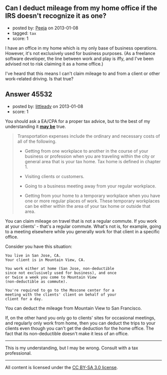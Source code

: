 ## Can I deduct mileage from my home office if the IRS doesn't recognize it as one?

- posted by: [Peeja](https://stackexchange.com/users/-1/22452-peeja) on 2013-01-08
- tagged: `tax`
- score: 1

I have an office in my home which is my only base of business operations.  However, it's not exclusively used for business purposes.  (As a freelance software developer, the line between work and play is iffy, and I've been advised not to risk claiming it as a home office.)

I've heard that this means I can't claim mileage to and from a client or other work-related driving.  Is that true?


## Answer 45532

- posted by: [littleadv](https://stackexchange.com/users/-1/13808-littleadv) on 2013-01-08
- score: 1

<p>You should ask a EA/CPA for a proper tax advice, but to the best of my understanding it <strong><a href="http://www.irs.gov/publications/p463/ch04.html" rel="nofollow">may be</a></strong> true.</p>

<blockquote>
  <p>Transportation expenses include the ordinary and necessary costs of
  all of the following.</p>
  
  <ul>
  <li><p>Getting from one workplace to another in the course of your business or profession when you are traveling within the city or
  general area that is your tax home. Tax home is defined in chapter 1.</p></li>
  <li><p>Visiting clients or customers.</p></li>
  <li><p>Going to a business meeting away from your regular workplace.</p></li>
  <li><p>Getting from your home to a temporary workplace when you have one or more regular places of work. These temporary workplaces can be
  either within the area of your tax home or outside that area.</p></li>
  </ul>
</blockquote>

<p>You can claim mileage on travel that is not a regular commute. If you work at your clients' - that's a regular commute. What's not is, for example, going to a meeting elsewhere while you generally work for that client in a specific office. </p>

<p>Consider you have this situation:</p>

<pre><code>You live in San Jose, CA.
Your client is in Mountain View, CA.

You work either at home (San Jose, non-deductible
since not exclusively used for business), and once
or twice a week you come to Mountain View
(non-deductible as commute).

You're required to go to the Moscone center for a
meeting with the clients' client on behalf of your
client for a day.
</code></pre>

<p>You can deduct the mileage from Mountain View to San Francisco.</p>

<p>If, on the other hand you only go to clients' sites for occasional meetings, and regularly only work from home, then you can deduct the trips to your clients even though you can't get the deduction for the home office. The fact that its non-deductible doesn't make it less of an office.</p>

<hr>

<p>This is my understanding, but I may be wrong. Consult with a tax professional.</p>




---

All content is licensed under the [CC BY-SA 3.0 license](https://creativecommons.org/licenses/by-sa/3.0/).
